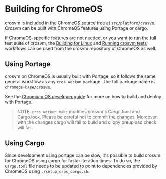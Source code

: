 # Building for ChromeOS

crosvm is included in the ChromeOS source tree at `src/platform/crosvm`. Crosvm
can be built with ChromeOS features using Portage or cargo.

If ChromeOS-specific features are not needed, or you want to run the full test
suite of crosvm, the [Building for Linux](#building-for-linux) and
[Running crosvm tests](#running-crosvm-tests) workflows can be used from the
crosvm repository of ChromeOS as well.

## Using Portage

crosvm on ChromeOS is usually built with Portage, so it follows the same general
workflow as any `cros_workon` package. The full package name is
`chromeos-base/crosvm`.

See the [Chromium OS developer guide] for more on how to build and deploy with
Portage.

[chromium os developer guide]:
    https://chromium.googlesource.com/chromiumos/docs/+/HEAD/developer_guide.md

> NOTE: `cros_workon_make` modifies crosvm's Cargo.toml and Cargo.lock. Please be
> careful not to commit the changes. Moreover, with the changes cargo will fail to
> build and clippy preupload check will fail.

## Using Cargo

Since development using portage can be slow, it's possible to build crosvm for
ChromeOS using cargo for faster iteration times. To do so, the `Cargo.toml` file
needs to be updated to point to dependencies provided by ChromeOS using
`./setup_cros_cargo.sh`.
